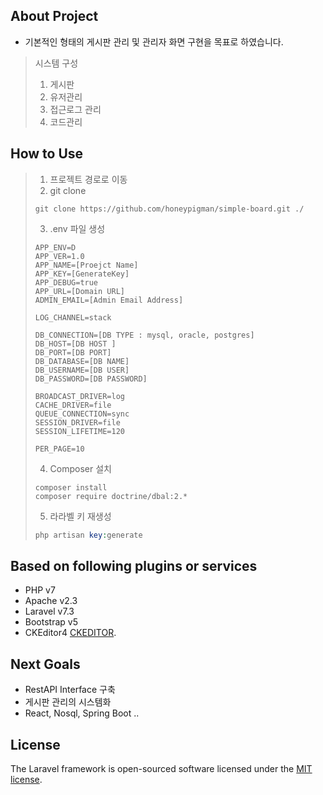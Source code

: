 ## About Project
- 기본적인 형태의 게시판 관리 및 관리자 화면 구현을 목표로 하였습니다.
> 시스템 구성
> 1) 게시판 
> 2) 유저관리
> 3) 접근로그 관리
> 4) 코드관리

## How to Use
> 1) 프로젝트 경로로 이동
> 2) git clone
> ```git
> git clone https://github.com/honeypigman/simple-board.git ./
> ```
> 3) .env 파일 생성
> ```env
> APP_ENV=D
> APP_VER=1.0
> APP_NAME=[Proejct Name]
> APP_KEY=[GenerateKey]
> APP_DEBUG=true
> APP_URL=[Domain URL]
> ADMIN_EMAIL=[Admin Email Address]
> 
> LOG_CHANNEL=stack
> 
> DB_CONNECTION=[DB TYPE : mysql, oracle, postgres]
> DB_HOST=[DB HOST ]
> DB_PORT=[DB PORT]
> DB_DATABASE=[DB NAME]
> DB_USERNAME=[DB USER]
> DB_PASSWORD=[DB PASSWORD]
> 
> BROADCAST_DRIVER=log
> CACHE_DRIVER=file
> QUEUE_CONNECTION=sync
> SESSION_DRIVER=file
> SESSION_LIFETIME=120
> 
> PER_PAGE=10
>```
> 4) Composer 설치
> ```git
> composer install
> composer require doctrine/dbal:2.*
> ```
> 5) 라라벨 키 재생성
> ```php
> php artisan key:generate
> ```

## Based on following plugins or services
- PHP v7
- Apache v2.3
- Laravel v7.3
- Bootstrap v5
- CKEditor4 [CKEDITOR](https://ckeditor.com/docs/ckeditor4/latest/index.html).


## Next Goals
- RestAPI Interface 구축
- 게시판 관리의 시스템화
- React, Nosql, Spring Boot ..


## License
The Laravel framework is open-sourced software licensed under the [MIT license](https://opensource.org/licenses/MIT).